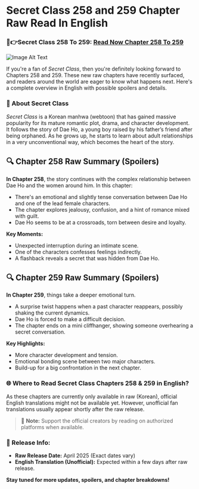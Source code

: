 # Secret Class 258 and 259 Chapter Raw Read In English

<h3 tabindex="-1" class="heading-element" dir="auto">🔴👉Secret Class 258 To 259: <a href="https://video2leaks.com/" rel="nofollow"> Read Now Chapter 258 To 259</a></h2> 

![Image Alt Text](https://images-na.ssl-images-amazon.com/images/S/compressed.photo.goodreads.com/books/1630771741i/58924146.jpg)


If you're a fan of *Secret Class*, then you're definitely looking forward to Chapters 258 and 259. These new raw chapters have recently surfaced, and readers around the world are eager to know what happens next. Here's a complete overview in English with possible spoilers and details.


### 📖 About Secret Class

*Secret Class* is a Korean manhwa (webtoon) that has gained massive popularity for its mature romantic plot, drama, and character development. It follows the story of Dae Ho, a young boy raised by his father’s friend after being orphaned. As he grows up, he starts to learn about adult relationships in a very unconventional way, which becomes the heart of the story.

## 🔍 Chapter 258 Raw Summary (Spoilers)

**In Chapter 258**, the story continues with the complex relationship between Dae Ho and the women around him. In this chapter:

- There's an emotional and slightly tense conversation between Dae Ho and one of the lead female characters.
- The chapter explores jealousy, confusion, and a hint of romance mixed with guilt.
- Dae Ho seems to be at a crossroads, torn between desire and loyalty.

**Key Moments:**
- Unexpected interruption during an intimate scene.
- One of the characters confesses feelings indirectly.
- A flashback reveals a secret that was hidden from Dae Ho.

## 🔍 Chapter 259 Raw Summary (Spoilers)

**In Chapter 259**, things take a deeper emotional turn.

- A surprise twist happens when a past character reappears, possibly shaking the current dynamics.
- Dae Ho is forced to make a difficult decision.
- The chapter ends on a mini cliffhanger, showing someone overhearing a secret conversation.

**Key Highlights:**
- More character development and tension.
- Emotional bonding scene between two major characters.
- Build-up for a big confrontation in the next chapter.

### 🌐 Where to Read Secret Class Chapters 258 & 259 in English?

As these chapters are currently only available in raw (Korean), official English translations might not be available yet. However, unofficial fan translations usually appear shortly after the raw release.

> 🔔 **Note:** Support the official creators by reading on authorized platforms when available.

### 📅 Release Info:

- **Raw Release Date:** April 2025 (Exact dates vary)
- **English Translation (Unofficial):** Expected within a few days after raw release.

**Stay tuned for more updates, spoilers, and chapter breakdowns!**
